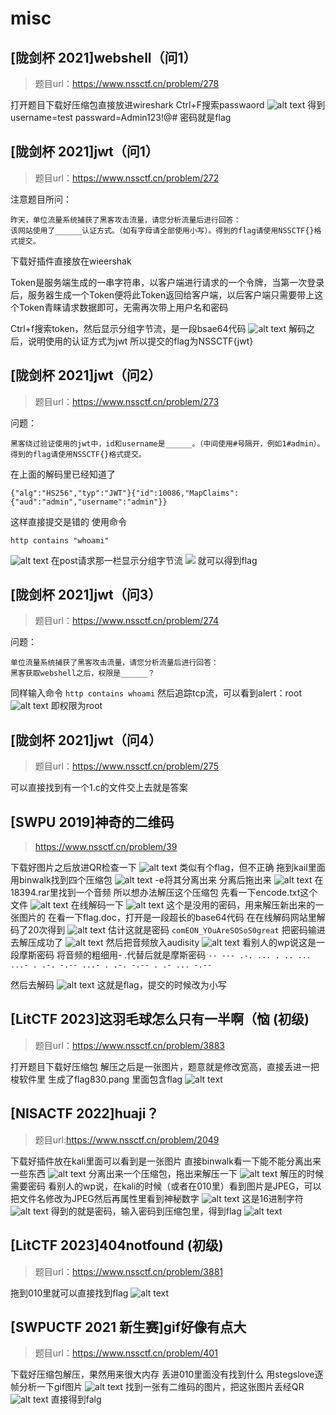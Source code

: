# misc
## [陇剑杯 2021]webshell（问1）
>题目url：https://www.nssctf.cn/problem/278

打开题目下载好压缩包直接放进wireshark
Ctrl+F搜索passwaord
![alt text](image.png)
得到username=test
    passward=Admin123!@#
密码就是flag
## [陇剑杯 2021]jwt（问1）
> 题目url：https://www.nssctf.cn/problem/272

注意题目所问：
```
昨天，单位流量系统捕获了黑客攻击流量，请您分析流量后进行回答：
该网站使用了______认证方式。（如有字母请全部使用小写）。得到的flag请使用NSSCTF{}格式提交。
```

下载好插件直接放在wieershak

Token是服务端生成的一串字符串，以客户端进行请求的一个令牌，当第一次登录后，服务器生成一个Token便将此Token返回给客户端，以后客户端只需要带上这个Token青睐请求数据即可，无需再次带上用户名和密码

Ctrl+f搜索token，然后显示分组字节流，是一段bsae64代码
![alt text](image-1.png)
解码之后，说明使用的认证方式为jwt
所以提交的flag为NSSCTF{jwt}


## [陇剑杯 2021]jwt（问2）
>题目url：https://www.nssctf.cn/problem/273


问题：
```
黑客绕过验证使用的jwt中，id和username是______。（中间使用#号隔开，例如1#admin）。得到的flag请使用NSSCTF{}格式提交。
```

在上面的解码里已经知道了
```
{"alg":"HS256","typ":"JWT"}{"id":10086,"MapClaims":{"aud":"admin","username":"admin"}}
```
这样直接提交是错的
使用命令
```
http contains "whoami"
```
![alt text](image-2.png)
在post请求那一栏显示分组字节流
![](image-4.png)
就可以得到flag


## [陇剑杯 2021]jwt（问3）
>题目url：https://www.nssctf.cn/problem/274

问题：
```
单位流量系统捕获了黑客攻击流量，请您分析流量后进行回答：
黑客获取webshell之后，权限是______？
```
同样输入命令 
`
http contains whoami
`
然后追踪tcp流，可以看到alert：root
![alt text](image-5.png)
即权限为root

## [陇剑杯 2021]jwt（问4）
>题目url：https://www.nssctf.cn/problem/275

可以直接找到有一个1.c的文件交上去就是答案

## [SWPU 2019]神奇的二维码
>https://www.nssctf.cn/problem/39

下载好图片之后放进QR检查一下
![alt text](image-6.png)
类似有个flag，但不正确
拖到kail里面用binwalk找到四个压缩包
![alt text](image-7.png)
-e将其分离出来
分离后拖出来
![alt text](image-8.png)
在18394.rar里找到一个音频
所以想办法解压这个压缩包
先看一下encode.txt这个文件
![alt text](image-9.png)
在线解码一下
![alt text](image-10.png)
这个是没用的密码，用来解压新出来的一张图片的
在看一下flag.doc，打开是一段超长的base64代码
在在线解码网站里解码了20次得到
![alt text](image-11.png)
估计这就是密码
`
comEON_YOuAreSOSoS0great
`
把密码输进去解压成功了
![alt text](image-12.png)
然后把音频放入audisity
![alt text](image-13.png)
看别人的wp说这是一段摩斯密码
将音频的粗细用- .代替后就是摩斯密码
`
-- --- .-. ... . .. ... ...- . .-. -.-- ...- . .-. -.-- . .- ... -.--
`

然后去解码
![alt text](image-14.png)
这就是flag，提交的时候改为小写

## [LitCTF 2023]这羽毛球怎么只有一半啊（恼 (初级)
> 题目url：https://www.nssctf.cn/problem/3883

打开题目下载好压缩包
解压之后是一张图片，题意就是修改宽高，直接丢进一把梭软件里
生成了flag830.pang
里面包含flag
![alt text](image-15.png)

## [NISACTF 2022]huaji？
> 题目url:https://www.nssctf.cn/problem/2049

下载好插件放在kali里面可以看到是一张图片
直接binwalk看一下能不能分离出来一些东西
![alt text](image-16.png)
分离出来一个压缩包，拖出来解压一下
![alt text](image-17.png)
解压的时候需要密码
看别人的wp说，在kali的时候（或者在010里）看到图片是JPEG，可以把文件名修改为JPEG然后再属性里看到神秘数字
![alt text](image-18.png)
这是16进制字符
![alt text](image-19.png)
得到的就是密码，输入密码到压缩包里，得到flag
![alt text](image-20.png)


## [LitCTF 2023]404notfound (初级)
>题目url：https://www.nssctf.cn/problem/3881

拖到010里就可以直接找到flag
![alt text](image-21.png)

## [SWPUCTF 2021 新生赛]gif好像有点大
>题目url：https://www.nssctf.cn/problem/401

下载好压缩包解压，果然用来很大内存
丢进010里面没有找到什么
用stegslove逐帧分析一下gif图片
![alt text](image-22.png)
找到一张有二维码的图片，把这张图片丢经QR
![alt text](image-23.png)
直接得到falg




